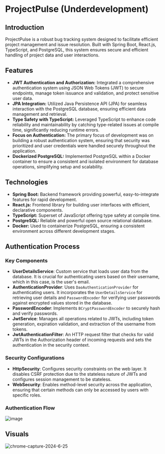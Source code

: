 # ProjectPulse (Underdevelopment)

## Introduction
ProjectPulse is a robust bug tracking system designed to facilitate efficient project management and issue resolution. Built with Spring Boot, React.js, TypeScript, and PostgreSQL, this system ensures secure and efficient handling of project data and user interactions.

## Features
- **JWT Authentication and Authorization:** Integrated a comprehensive authentication system using JSON Web Tokens (JWT) to secure endpoints, manage token issuance and validation, and protect sensitive user data.
- **JPA Integration:** Utilized Java Persistence API (JPA) for seamless interaction with the PostgreSQL database, ensuring efficient data management and retrieval.
- **Type Safety with TypeScript:** Leveraged TypeScript to enhance code reliability and maintainability by catching type-related issues at compile time, significantly reducing runtime errors.
- **Focus on Authentication:** The primary focus of development was on building a robust authentication system, ensuring that security was prioritized and user credentials were handled securely throughout the application.
- **Dockerized PostgreSQL:** Implemented PostgreSQL within a Docker container to ensure a consistent and isolated environment for database operations, simplifying setup and scalability.

## Technologies
- **Spring Boot:** Backend framework providing powerful, easy-to-integrate features for rapid development.
- **React.js:** Frontend library for building user interfaces with efficient, declarative components.
- **TypeScript:** Superset of JavaScript offering type safety at compile time.
- **PostgreSQL:** Reliable and powerful open source relational database.
- **Docker:** Used to containerize PostgreSQL, ensuring a consistent environment across different development stages.

## Authentication Process

### Key Components
- **UserDetailsService**: Custom service that loads user data from the database. It is crucial for authenticating users based on their username, which in this case, is the user's email.
- **AuthenticationProvider**: Uses `DaoAuthenticationProvider` for authenticating users. It incorporates the `UserDetailsService` for retrieving user details and `PasswordEncoder` for verifying user passwords against encrypted values stored in the database.
- **PasswordEncoder**: Implements `BCryptPasswordEncoder` to securely hash and verify passwords.
- **JwtService**: Manages all operations related to JWTs, including token generation, expiration validation, and extraction of the username from tokens.
- **JwtAuthenticationFilter**: An HTTP request filter that checks for valid JWTs in the Authorization header of incoming requests and sets the authentication in the security context.

### Security Configurations
- **HttpSecurity**: Configures security constraints on the web layer. It disables CSRF protection due to the stateless nature of JWTs and configures session management to be stateless.
- **WebSecurity**: Enables method-level security across the application, ensuring that certain methods can only be accessed by users with specific roles.

### Authentication Flow

![image](https://github.com/shoibDev/ProjectPulse/assets/86535871/09d2735b-085d-48c5-bb7d-e7c2744647dd)
   
## Visuals

![chrome-capture-2024-6-25](https://github.com/shoibDev/ProjectPulse/assets/86535871/b7ac6626-9c99-4179-95f3-7b8565a628ca)


